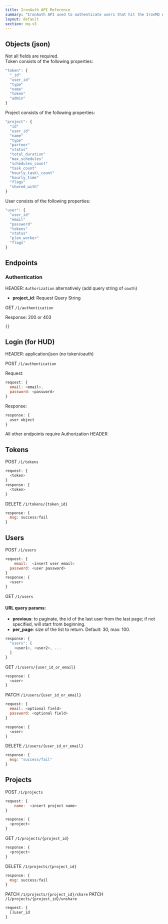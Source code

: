 ```yaml
---
title: IronAuth API Reference
summary: "IronAuth API used to authenticate users that hit the IronMQ API."
layout: default
section: mq-v3
---
```


## Objects (json)

Not all fields are required.<br>
Token consists of the following properties:

```js
"token": {
  "_id"
  "user_id"
  "type"
  "name"
  "token"
  "admin"
}
```

Project consists of the following properties:

```js
"project": {
  "id"
  "user_id"
  "name"
  "type"
  "partner"
  "status"
  "total_duration"
  "max_schedules"
  "schedules_count"
  "task_count"
  "hourly_task\_count"
  "hourly_time"
  "flags"
  "shared_with"
}
```

User consists of the following properties:

```js
"user": {
  "user_id"
  "email"
  "password"
  "tokens"
  "status"
  "plan_worker"
  "flags"
}
```

## Endpoints

### Authentication

HEADER: `Authorization` alternatively (add query string of `oauth`)

* **project_id**: Request Query String

GET `/1/authentication`

Response: 200 or 403

```js
{}
```

## Login (for HUD)

HEADER: application/json (no token/oauth)

POST `/1/authentication`

Request:

```js
request: {
  email: <email>,
  password: <password>
}
```

Response:

```js
response: {
  user object
}
```

All other endpoints require Authorization HEADER

## Tokens

POST `/1/tokens`

```js
request: {
  <token>
}
response: {
  <token>
}
```

DELETE `/1/tokens/{token_id}`

```js
response: {
  msg: success/fail
}
```

## Users

POST `/1/users`
```js
request: {
    email:  <insert user email>
  password: <user password>
}
response: {
  <user>
}
```

GET `/1/users`

#### URL query params:

 * **previous**: to paginate, the id of the last user from the last page; if not specified, will start from beginning.
 * **per_page**: size of the list to return. Default: 30, max: 100.


```js
response: {
  "users": [
    <user1>, <user2>, ...
  ]
}
```

GET `/1/users/{user_id_or_email}`

```js
response: {
  <user>
}
```

PATCH `/1/users/{user_id_or_email}`

```js
request: {
  email: <optional field>
  password: <optional field>
}

response: {
  <user>
}
```

DELETE `/1/users/{user_id_or_email}`

```js
response: {
  msg: "success/fail"
}
```

## Projects

POST `/1/projects`

```js
request: {
    name:  <insert project name>
}
```

```js
response: {
  <project>
}
```

GET `/1/projects/{project_id}`

```js
response: {
  <project>
}
```

DELETE `/1/projects/{project_id}`

```js
response: {
  msg: success/fail
}
```

PATCH `/1/projects/{project_id}/share`
PATCH `/1/projects/{project_id}/unshare`

```js
request: {
  []user_id
}
```
